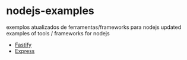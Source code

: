 # nodejs-examples

exemplos atualizados de ferramentas/frameworks para nodejs
updated examples of tools / frameworks for nodejs

- [Fastify](/api-frameworks/fastify/README.md)
- [Express](/api-frameworks/express/README.md)
